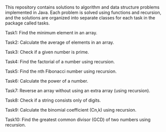 This repository contains solutions to algorithm and data structure problems implemented in Java. Each problem is solved using functions and recursion, and the solutions are organized into separate classes for each task in the package called tasks.

Task1: Find the minimum element in an array.

Task2: Calculate the average of elements in an array.

Task3: Check if a given number is prime.

Task4: Find the factorial of a number using recursion.

Task5: Find the nth Fibonacci number using recursion.

Task6: Calculate the power of a number.

Task7: Reverse an array without using an extra array (using recursion).

Task8: Check if a string consists only of digits.

Task9: Calculate the binomial coefficient (Cn,k) using recursion.

Task10: Find the greatest common divisor (GCD) of two numbers using recursion.

